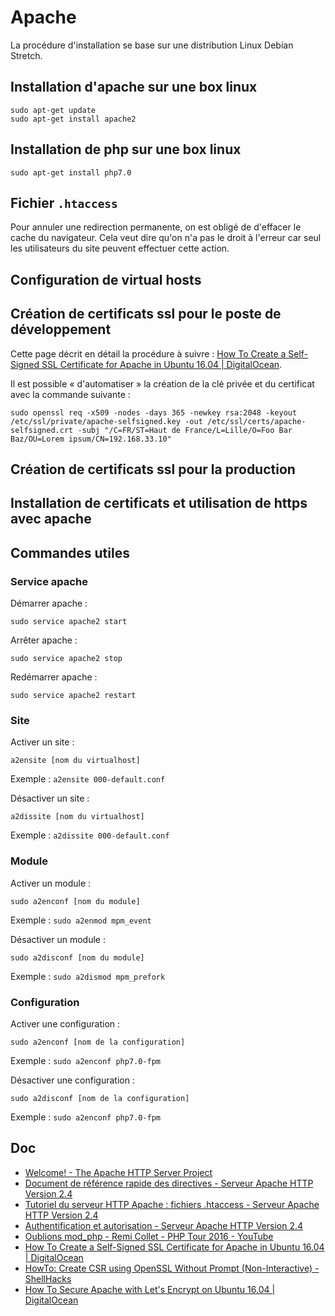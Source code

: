 # Apache

La procédure d'installation se base sur une distribution Linux Debian Stretch.

## Installation d'apache sur une box linux

    sudo apt-get update
    sudo apt-get install apache2

## Installation de php sur une box linux

    sudo apt-get install php7.0

## Fichier `.htaccess`


Pour annuler une redirection permanente, on est obligé de d'effacer le cache du navigateur. Cela veut dire qu'on n'a pas le droit à l'erreur car seul les utilisateurs du site peuvent effectuer cette action.

## Configuration de virtual hosts

## Création de certificats ssl pour le poste de développement

Cette page décrit en détail la procédure à suivre : [How To Create a Self-Signed SSL Certificate for Apache in Ubuntu 16.04 | DigitalOcean](https://www.digitalocean.com/community/tutorials/how-to-create-a-self-signed-ssl-certificate-for-apache-in-ubuntu-16-04).

Il est possible « d'automatiser » la création de la clé privée et du certificat avec la commande suivante :

    sudo openssl req -x509 -nodes -days 365 -newkey rsa:2048 -keyout /etc/ssl/private/apache-selfsigned.key -out /etc/ssl/certs/apache-selfsigned.crt -subj "/C=FR/ST=Haut de France/L=Lille/O=Foo Bar Baz/OU=Lorem ipsum/CN=192.168.33.10"

## Création de certificats ssl pour la production

## Installation de certificats et utilisation de https avec apache

## Commandes utiles

### Service apache

Démarrer apache :

    sudo service apache2 start

Arrêter apache :

    sudo service apache2 stop

Redémarrer apache :

    sudo service apache2 restart

### Site

Activer un site :

    a2ensite [nom du virtualhost]

Exemple : `a2ensite 000-default.conf`

Désactiver un site :

    a2dissite [nom du virtualhost]

Exemple : `a2dissite 000-default.conf`

### Module

Activer un module :

    sudo a2enconf [nom du module]

Exemple : `sudo a2enmod mpm_event`

Désactiver un module :

    sudo a2disconf [nom du module]

Exemple : `sudo a2dismod mpm_prefork`

### Configuration

Activer une configuration :

    sudo a2enconf [nom de la configuration]

Exemple : `sudo a2enconf php7.0-fpm`

Désactiver une configuration :

    sudo a2disconf [nom de la configuration]

Exemple : `sudo a2enconf php7.0-fpm`

## Doc

- [Welcome! - The Apache HTTP Server Project](http://httpd.apache.org/)
- [Document de référence rapide des directives - Serveur Apache HTTP Version 2.4](http://httpd.apache.org/docs/2.4/mod/quickreference.html)
- [Tutoriel du serveur HTTP Apache : fichiers .htaccess - Serveur Apache HTTP Version 2.4](http://httpd.apache.org/docs/2.4/howto/htaccess.html)
- [Authentification et autorisation - Serveur Apache HTTP Version 2.4](http://httpd.apache.org/docs/2.4/howto/auth.html)
- [Oublions mod_php - Remi Collet - PHP Tour 2016 - YouTube](https://www.youtube.com/watch?time_continue=2454&v=onSzYyv4yj8)
- [How To Create a Self-Signed SSL Certificate for Apache in Ubuntu 16.04 | DigitalOcean](https://www.digitalocean.com/community/tutorials/how-to-create-a-self-signed-ssl-certificate-for-apache-in-ubuntu-16-04)
- [HowTo: Create CSR using OpenSSL Without Prompt (Non-Interactive) - ShellHacks](https://www.shellhacks.com/create-csr-openssl-without-prompt-non-interactive/)
- [How To Secure Apache with Let's Encrypt on Ubuntu 16.04 | DigitalOcean](https://www.digitalocean.com/community/tutorials/how-to-secure-apache-with-let-s-encrypt-on-ubuntu-16-04)
